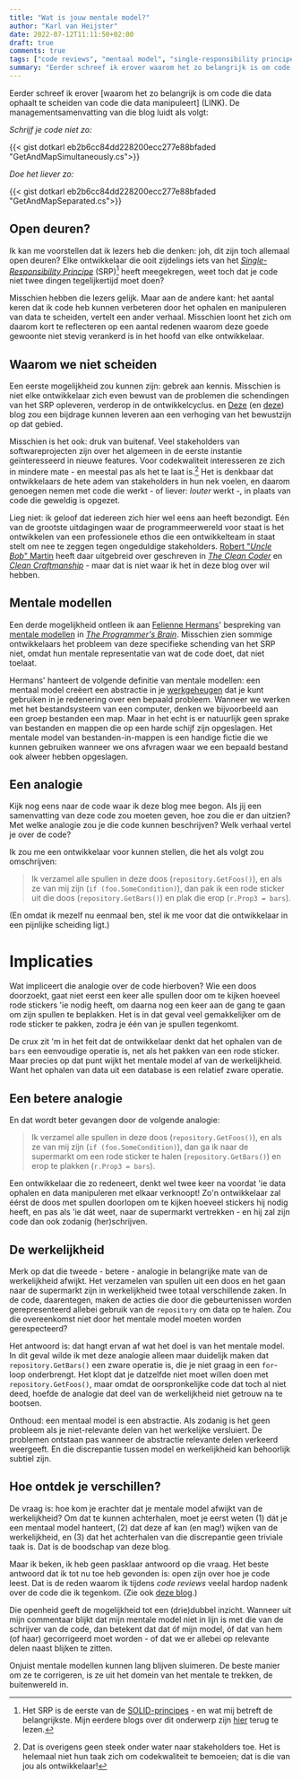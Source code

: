 ```yaml
---
title: "Wat is jouw mentale model?"
author: "Karl van Heijster"
date: 2022-07-12T11:11:50+02:00
draft: true
comments: true
tags: ["code reviews", "mentaal model", "single-responsibility principe"]
summary: "Eerder schreef ik erover waarom het zo belangrijk is om code die data ophaalt te scheiden van code die data manipuleert. Ik kan me voorstellen dat ik lezers heb die denken: joh, dit zijn toch allemaal open deuren? Misschien hebben die lezers gelijk. Maar aan de andere kant: het aantal keren dat ik code heb kunnen verbeteren door het ophalen en manipuleren van data te scheiden, vertelt een ander verhaal. Misschien loont het zich om daarom kort te reflecteren op een aantal redenen waarom deze goede gewoonte niet stevig verankerd is in het hoofd van elke ontwikkelaar."
---
```


Eerder schreef ik erover [waarom het zo belangrijk is om code die data ophaalt te scheiden van code die data manipuleert] (LINK). De managementsamenvatting van die blog luidt als volgt:


*Schrijf je code niet zo:*


{{< gist dotkarl eb2b6cc84dd228200ecc277e88bfaded "GetAndMapSimultaneously.cs">}}


*Doe het liever zo:*


{{< gist dotkarl eb2b6cc84dd228200ecc277e88bfaded "GetAndMapSeparated.cs">}}


## Open deuren?


Ik kan me voorstellen dat ik lezers heb die denken: joh, dit zijn toch allemaal open deuren? Elke ontwikkelaar die ooit zijdelings iets van het [*Single-Responsibility Principe*](https://en.wikipedia.org/wiki/Single-responsibility_principle) (SRP)[^1] heeft meegekregen, weet toch dat je code niet twee dingen tegelijkertijd moet doen?


Misschien hebben die lezers gelijk. Maar aan de andere kant: het aantal keren dat ik code heb kunnen verbeteren door het ophalen en manipuleren van data te scheiden, vertelt een ander verhaal. Misschien loont het zich om daarom kort te reflecteren op een aantal redenen waarom deze goede gewoonte niet stevig verankerd is in het hoofd van elke ontwikkelaar.


## Waarom we niet scheiden


Een eerste mogelijkheid zou kunnen zijn: gebrek aan kennis. Misschien is niet elke ontwikkelaar zich even bewust van de problemen die schendingen van het SRP opleveren, verderop in de ontwikkelcyclus.  en [Deze](/blog/scheid-data-ophalen-van-data-manipuleren/) (en [deze](/blog/21/05/enums-switch-statements-en-solid-2/)) blog zou een bijdrage kunnen leveren aan een verhoging van het bewustzijn op dat gebied.


Misschien is het ook: druk van buitenaf. Veel stakeholders van softwareprojecten zijn over het algemeen in de eerste instantie geïnteresseerd in nieuwe features. Voor codekwaliteit interesseren ze zich in mindere mate - en meestal pas als het te laat is.[^2] Het is denkbaar dat ontwikkelaars de hete adem van stakeholders in hun nek voelen, en daarom genoegen nemen met code die werkt - of liever: *louter* werkt -, in plaats van code die geweldig is opgezet. 


Lieg niet: ik geloof dat iedereen zich hier wel eens aan heeft bezondigt. Eén van de grootste uitdagingen waar de programmeerwereld voor staat is het ontwikkelen van een professionele ethos die een ontwikkelteam in staat stelt om nee te zeggen tegen ongeduldige stakeholders. [Robert "*Uncle Bob*" Martin](http://cleancoder.com/) heeft daar uitgebreid over geschreven in [*The Clean Coder*](https://www.pearson.com/us/higher-education/program/Martin-Clean-Coder-The-A-Code-of-Conduct-for-Professional-Programmers/PGM8366.html) en [*Clean Craftmanship*](https://www.pearson.com/us/higher-education/program/Martin-Clean-Craftsmanship-Disciplines-Standards-and-Ethics/PGM2931928.html) - maar dat is niet waar ik het in deze blog over wil hebben. 


## Mentale modellen


Een derde mogelijkheid ontleen ik aan [Felienne Hermans](https://www.felienne.com/)' bespreking van [mentale modellen](https://en.wikipedia.org/wiki/Mental_model) in [*The Programmer's Brain*](https://www.felienne.com/). Misschien zien sommige ontwikkelaars het probleem van deze specifieke schending van het SRP niet, omdat hun mentale representatie van wat de code doet, dat niet toelaat.


Hermans' hanteert de volgende definitie van mentale modellen: een mentaal model creëert een abstractie in je [werkgeheugen](https://en.wikipedia.org/wiki/Working_memory) dat je kunt gebruiken in je redenering over een bepaald probleem. Wanneer we werken met het bestandsysteem van een computer, denken we bijvoorbeeld aan een groep bestanden een map. Maar in het echt is er natuurlijk geen sprake van bestanden en mappen die op een harde schijf zijn opgeslagen. Het mentale model van bestanden-in-mappen is een handige fictie die we kunnen gebruiken wanneer we ons afvragen waar we een bepaald bestand ook alweer hebben opgeslagen.


## Een analogie


Kijk nog eens naar de code waar ik deze blog mee begon. Als jij een samenvatting van deze code zou moeten geven, hoe zou die er dan uitzien? Met welke analogie zou je die code kunnen beschrijven? Welk verhaal vertel je over de code?


Ik zou me een ontwikkelaar voor kunnen stellen, die het als volgt zou omschrijven: 


> Ik verzamel alle spullen in deze doos (`repository.GetFoos()`), en als ze van mij zijn (`if (foo.SomeCondition)`), dan pak ik een rode sticker uit die doos (`repository.GetBars()`) en plak die erop (`r.Prop3 = bars`).


(En omdat ik mezelf nu eenmaal ben, stel ik me voor dat die ontwikkelaar in een pijnlijke scheiding ligt.)


# Implicaties


Wat impliceert die analogie over de code hierboven? Wie een doos doorzoekt, gaat niet eerst een keer alle spullen door om te kijken hoeveel rode stickers 'ie nodig heeft, om daarna nog een keer aan de gang te gaan om zijn spullen te beplakken. Het is in dat geval veel gemakkelijker om de rode sticker te pakken, zodra je één van je spullen tegenkomt.


De crux zit 'm in het feit dat de ontwikkelaar denkt dat het ophalen van de `bars` een eenvoudige operatie is, net als het pakken van een rode sticker. Maar precies op dat punt wijkt het mentale model af van de werkelijkheid. Want het ophalen van data uit een database is een relatief zware operatie.


## Een betere analogie


En dat wordt beter gevangen door de volgende analogie:


> Ik verzamel alle spullen in deze doos (`repository.GetFoos()`), en als ze van mij zijn (`if (foo.SomeCondition)`), dan ga ik naar de supermarkt om een rode sticker te halen (`repository.GetBars()`) en erop te plakken (`r.Prop3 = bars`). 


Een ontwikkelaar die zo redeneert, denkt wel twee keer na voordat 'ie data ophalen en data manipuleren met elkaar verknoopt! Zo'n ontwikkelaar zal éérst de doos met spullen doorlopen om te kijken hoeveel stickers hij nodig heeft, en pas als 'ie dát weet, naar de supermarkt vertrekken - en hij zal zijn code dan ook zodanig (her)schrijven.


## De werkelijkheid


Merk op dat die tweede - betere - analogie in belangrijke mate van de werkelijkheid afwijkt. Het verzamelen van spullen uit een doos en het gaan naar de supermarkt zijn in werkelijkheid twee totaal verschillende zaken. In de code, daarentegen, maken de acties die door die gebeurtenissen worden gerepresenteerd allebei gebruik van de `repository` om data op te halen. Zou die overeenkomst niet door het mentale model moeten worden gerespecteerd?


Het antwoord is: dat hangt ervan af wat het doel is van het mentale model. In dit geval wilde ik met deze analogie alleen maar duidelijk maken dat `repository.GetBars()` een zware operatie is, die je niet graag in een `for`-loop onderbrengt. Het klopt dat je datzelfde niet moet willen doen met `repository.GetFoos()`, maar omdat de oorspronkelijke code dat toch al niet deed, hoefde de analogie dat deel van de werkelijkheid niet getrouw na te bootsen.


Onthoud: een mentaal model is een abstractie. Als zodanig is het geen probleem als je niet-relevante delen van het werkelijke versluiert. De problemen ontstaan pas wanneer de abstractie relevante delen verkeerd weergeeft. En die discrepantie tussen model en werkelijkheid kan behoorlijk subtiel zijn.


## Hoe ontdek je verschillen?


De vraag is: hoe kom je erachter dat je mentale model afwijkt van de werkelijkheid? Om dat te kunnen achterhalen, moet je eerst weten (1) dát je een mentaal model hanteert, (2) dat deze af kan (en mag!) wijken van de werkelijkheid, en (3) dat het achterhalen van die discrepantie geen triviale taak is. Dat is de boodschap van deze blog.


Maar ik beken, ik heb geen pasklaar antwoord op die vraag. Het beste antwoord dat ik tot nu toe heb gevonden is: open zijn over hoe je code leest. Dat is de reden waarom ik tijdens *code reviews* veelal hardop nadenk over de code die ik tegenkom. (Zie ook [deze blog](/blog/22/01/code-reviews-als-leermiddel/).) 


Die openheid geeft de mogelijkheid tot een (drie)dubbel inzicht. Wanneer uit mijn commentaar blijkt dat mijn mentale model niet in lijn is met die van de schrijver van de code, dan betekent dat dat óf mijn model, óf dat van hem (of haar) gecorrigeerd moet worden - of dat we er allebei op relevante delen naast blijken te zitten. 


Onjuist mentale modellen kunnen lang blijven sluimeren. De beste manier om ze te corrigeren, is ze uit het domein van het mentale te trekken, de buitenwereld in.



[^1]: Het SRP is de eerste van de [SOLID-principes](https://en.wikipedia.org/wiki/SOLID) - en wat mij betreft de belangrijkste. Mijn eerdere blogs over dit onderwerp zijn [hier](/tags/single-responsibility-principe/) terug te lezen.


[^2]: Dat is overigens geen steek onder water naar stakeholders toe. Het is helemaal niet hun taak zich om codekwaliteit te bemoeien; dat is die van jou als ontwikkelaar!

